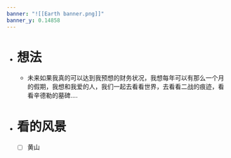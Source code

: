 ```yaml
---
banner: "![[Earth banner.png]]"
banner_y: 0.14858
---
```


- # 想法
	- 未来如果我真的可以达到我预想的财务状况，我想每年可以有那么一个月的假期，我想和我爱的人，我们一起去看看世界，去看看二战的痕迹，看看辛德勒的墓碑….
- # 看的风景
	- [ ] 黄山
